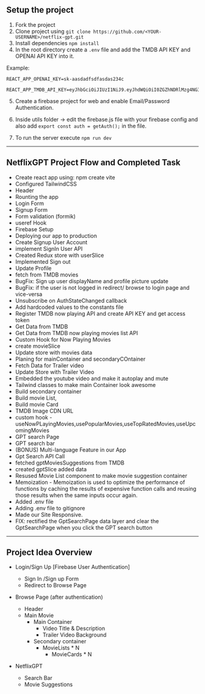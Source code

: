 ## Setup the project

1. Fork the project
2. Clone project using `git clone https://github.com/<YOUR-USERNAME>/netflix-gpt.git`
3. Install dependencies `npm install`
4. In the root directory create a `.env` file and add the TMDB API KEY and OPENAI API KEY into it.

Example:

```
REACT_APP_OPENAI_KEY=sk-aasdadfsdfasdas234c

REACT_APP_TMDB_API_KEY=eyJhbGciOiJIUzI1NiJ9.eyJhdWQiOiI0ZGZhNDRlMzg4NGI2N2RlMTIyODFkNWU0ZTkzYmRmOCIsInN1YiI6IjY1MmY5MTMzZWE4NGM3MDBhZWY0ZDQ3MSIsInNjb3BlcyI6WyJhcGlfcmVhZCJdLCJ2ZXJzaW9uIjoxfQ.zbMo332NjwlLdqTFwY3kaPp2eYihs3qLp9kmWryNEWU

```

5. Create a firebase project for web and enable Email/Password Authentication.
6. Inside utils folder -> edit the firebase.js file with your firebase config and also add `export const auth = getAuth();` in the file.

7. To run the server execute `npm run dev`

---

## NetflixGPT Project Flow and Completed Task

- Create react app using: npm create vite
- Configured TailwindCSS
- Header
- Rounting the app
- Login Form
- Signup Form
- Form validation (formik)
- useref Hook
- Firebase Setup
- Deploying our app to production
- Create Signup User Account
- implement SignIn User API
- Created Redux store with userSlice
- Implemented Sign out
- Update Profile
- fetch from TMDB movies
- BugFix: Sign up user displayName and profile picture update
- BugFix: if the user is not logged in redirect/ browse to login page and vice-versa
- Unsubscribe on AuthStateChanged callback
- Add hardcoded values to the constants file
- Register TMDB now playing API and create API KEY and get access token
- Get Data from TMDB
- Get Data from TMDB now playing movies list API
- Custom Hook for Now Playing Movies
- create movieSlice
- Update store with movies data
- Planing for mainContainer and secondaryCOntainer
- Fetch Data for Trailer video
- Update Store with Trailer Video
- Embedded the youtube video and make it autoplay and mute
- Tailwind classes to make main Container look awesome
- Build secondary container
- Build movie List,
- Build movie Card
- TMDB Image CDN URL
- custom hook - useNowPLayingMovies,usePopularMovies,useTopRatedMovies,useUpcomingMovies
- GPT search Page
- GPT search bar
- (BONUS) Multi-language Feature in our App
- Gpt Search API Call
- fetched gptMoviesSuggestions from TMDB
- created gptSlice added data
- Resused Movie List component to make movie suggestion container
- Memoization - Memoization is used to optimize the performance of functions by caching the results of expensive function calls and reusing those results when the same inputs occur again.
- Added .env file
- Adding .env file to gitignore
- Made our Site Responsive.
- FIX: rectified the GptSearchPage data layer and clear the GptSearchPage when you click the GPT search button

---

## Project Idea Overview

- Login/Sign Up [Firebase User Authentication]

  - Sign In /Sign up Form
  - Redirect to Browse Page

- Browse Page (after authentication)

  - Header
  - Main Movie
    - Main Container
      - Video Title & Description
      - Trailer Video Background
    - Secondary container
      - MovieLists \* N
        - MovieCards \* N

- NetflixGPT
  - Search Bar
  - Movie Suggestions
